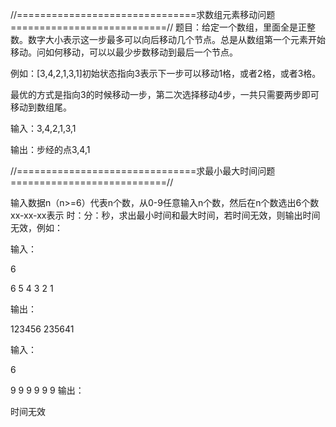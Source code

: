
//===============================求数组元素移动问题===========================//
题目：给定一个数组，里面全是正整数。数字大小表示这一步最多可以向后移动几个节点。总是从数组第一个元素开始移动。问如何移动，可以以最少步数移动到最后一个节点。

例如：[3,4,2,1,3,1]初始状态指向3表示下一步可以移动1格，或者2格，或者3格。

最优的方式是指向3的时候移动一步，第二次选择移动4步，一共只需要两步即可移动到数组尾。


输入：3,4,2,1,3,1

输出：步经的点3,4,1


//===============================求最小最大时间问题===========================//

输入数据n（n>=6）代表n个数，从0-9任意输入n个数，然后在n个数选出6个数xx-xx-xx表示 时：分：秒，求出最小时间和最大时间，若时间无效，则输出时间无效，例如：

输入：

6

6 5 4 3 2 1

输出：

123456 235641

输入：

6

9 9 9 9 9 9
输出：

时间无效
